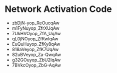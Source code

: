 # Network Activation Code
* zbDjN-yop_ReOucqAw
* m1FyNuyop_ZfrXUqAw
* 7UkHVOyop_ZfA_UqAw
* qL0jNOyop_ZfKwIqAw
* EuQuHuyop_ZfKy8qAw
* 818aVeyop_ZfK7UqAw
* 82uBVeyop_Za-QwqAw
* g32GOuyop_ZbU2IqAw
* 7BVkcOyop_ZbG-AqAw
